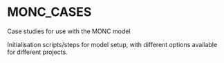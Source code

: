 # MONC_CASES
Case studies for use with the MONC model

Initialisation scripts/steps for model setup, with different options available for different projects.
